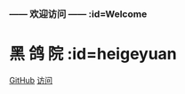 ### ——  欢迎访问  ——  :id=Welcome

# **黑    鸽    院** :id=heigeyuan

[GitHub](https://github.com/qiaoshouzi/HeiGeYuan-General-Warehouse/) 
[访问](/index)